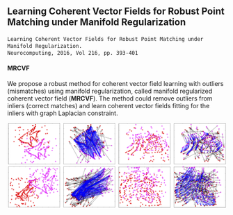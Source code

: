
## Learning Coherent Vector Fields for Robust Point Matching under Manifold Regularization
 
```
Learning Coherent Vector Fields for Robust Point Matching under Manifold Regularization. 
Neurocomputing, 2016, Vol 216, pp. 393-401

```

#### MRCVF

We propose a robust method for coherent vector field learning with outliers (mismatches) using manifold regularization, called manifold regularized coherent vector field (**MRCVF**). The method could remove outliers from inliers (correct matches) and learn coherent vector fields fitting for the inliers with graph Laplacian constraint.

![](Fig1.png)

